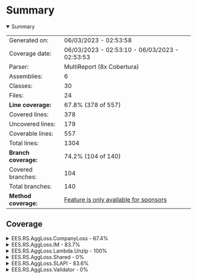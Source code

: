 # Summary
<details open><summary>Summary</summary>

|||
|:---|:---|
| Generated on: | 06/03/2023 - 02:53:58 |
| Coverage date: | 06/03/2023 - 02:53:10 - 06/03/2023 - 02:53:53 |
| Parser: | MultiReport (8x Cobertura) |
| Assemblies: | 6 |
| Classes: | 30 |
| Files: | 24 |
| **Line coverage:** | 67.8% (378 of 557) |
| Covered lines: | 378 |
| Uncovered lines: | 179 |
| Coverable lines: | 557 |
| Total lines: | 1304 |
| **Branch coverage:** | 74.2% (104 of 140) |
| Covered branches: | 104 |
| Total branches: | 140 |
| **Method coverage:** | [Feature is only available for sponsors](https://reportgenerator.io/pro) |

</details>

## Coverage
<details><summary>EES.RS.AggLoss.CompanyLoss - 67.4%</summary>

|**Name**|**Line**|**Branch**|
|:---|---:|---:|
|**EES.RS.AggLoss.CompanyLoss**|**67.4%**|**64.2%**|
|EES.RS.AggLoss.CompanyLoss.ActivityMetadata|100%||
|EES.RS.AggLoss.CompanyLoss.CalculateGroundUp|88.6%|75%|
|EES.RS.AggLoss.CompanyLoss.CalculateMarketShare|88.6%|75%|
|EES.RS.AggLoss.CompanyLoss.FileInfo|100%||
|EES.RS.AggLoss.CompanyLoss.InputData|100%||
|EES.RS.AggLoss.CompanyLoss.LoadData|93.5%|93.7%|
|EES.RS.AggLoss.CompanyLoss.RedshiftUtility|100%|100%|
|EES.RS.AggLoss.CompanyLoss.UnzipParquets|0%|0%|

</details>
<details><summary>EES.RS.AggLoss.IM - 83.7%</summary>

|**Name**|**Line**|**Branch**|
|:---|---:|---:|
|**EES.RS.AggLoss.IM**|**83.7%**|**100%**|
|EES.RS.AggLoss.IM.ActivityDefinitionId|100%|100%|
|EES.RS.AggLoss.IM.ActivityDto|100%||
|EES.RS.AggLoss.IM.ActivityMetadata|0%||
|EES.RS.AggLoss.IM.AMTags|0%||
|EES.RS.AggLoss.IM.DetailLossSFRequest|0%||
|EES.RS.AggLoss.IM.NewActivity|100%||
|EES.RS.AggLoss.IM.PresignedUrlRequest|100%||
|EES.RS.AggLoss.IM.StageOverrideDto|0%||
|EES.RS.AggLoss.IM.SubmitAggregateLossRequest|100%||
|EES.RS.AggLoss.IM.SubmitAggregateLossResponse|100%||
|EES.RS.AggLoss.IM.UnzipPayload|0%||
|EES.RS.AggLoss.IM.VerifyFilesPayload|0%||

</details>
<details><summary>EES.RS.AggLoss.Lambda.Unzip - 100%</summary>

|**Name**|**Line**|**Branch**|
|:---|---:|---:|
|**EES.RS.AggLoss.Lambda.Unzip**|**100%**|**100%**|
|EES.RS.AggLoss.Lambda.Unzip.Unzipper|100%|100%|

</details>
<details><summary>EES.RS.AggLoss.Shared - 0%</summary>

|**Name**|**Line**|**Branch**|
|:---|---:|---:|
|**EES.RS.AggLoss.Shared**|**0%**|**0%**|
|EES.RS.AggLoss.Shared.ConfigurationHelper|0%|0%|

</details>
<details><summary>EES.RS.AggLoss.SLAPI - 83.6%</summary>

|**Name**|**Line**|**Branch**|
|:---|---:|---:|
|**EES.RS.AggLoss.SLAPI**|**83.6%**|**90%**|
|EES.RS.AggLoss.SLAPI.Controllers.Analysis.SubmitAggregateLossController|93.5%|83.3%|
|EES.RS.AggLoss.SLAPI.Controllers.S3Utility.PresignedUrlController|100%|87.5%|
|EES.RS.AggLoss.SLAPI.Services.AMService|70.1%|94.7%|

</details>
<details><summary>EES.RS.AggLoss.Validator - 0%</summary>

|**Name**|**Line**|**Branch**|
|:---|---:|---:|
|**EES.RS.AggLoss.Validator**|**0%**|**0%**|
|EES.RS.AggLoss.Validator.ActivityMetadataValidator|0%||
|EES.RS.AggLoss.Validator.DetailLossSFRequestValidator|0%||
|EES.RS.AggLoss.Validator.SubmitAggregateLossRequestValidator|0%|0%|
|EES.RS.AggLoss.Validator.UnzipPayloadValidator|0%||
|EES.RS.AggLoss.Validator.VerifyFilesPayloadValidator|0%||

</details>
